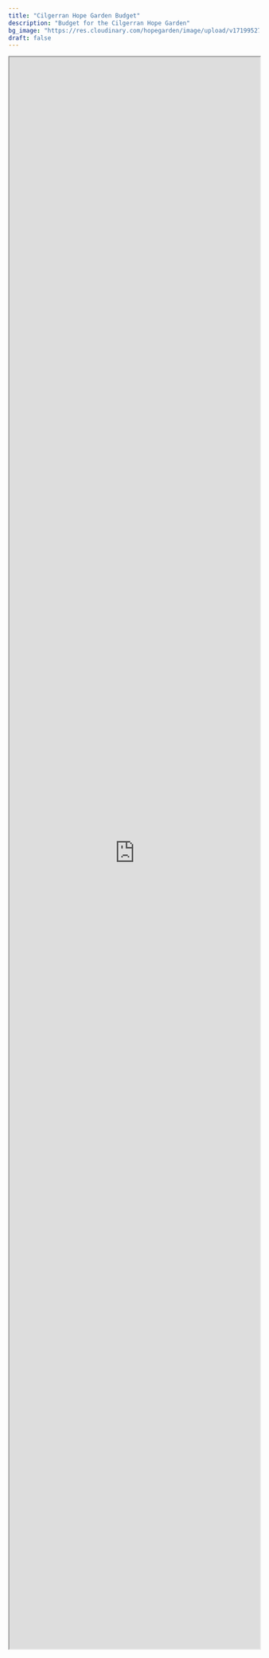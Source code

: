 ```yaml
---
title: "Cilgerran Hope Garden Budget"
description: "Budget for the Cilgerran Hope Garden"
bg_image: "https://res.cloudinary.com/hopegarden/image/upload/v1719952740/title-poppy.webp"
draft: false
---
```


<iframe
  id="budget-spreadsheet"
  title="Gardd Gobaith Cilgerran Hope Garden budget"
  style="width:100%; height:80vh"
  src="https://docs.google.com/spreadsheets/d/1_U1QV6ctLSaaORxw5OMo9dE5WG_GcxyWtYx2Ox_wEz4/edit?usp=sharing"
  >
</iframe>
